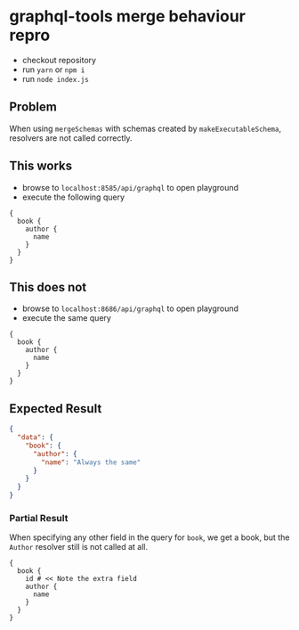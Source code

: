 # graphql-tools merge behaviour repro

- checkout repository
- run `yarn` or `npm i`
- run `node index.js`

## Problem
When using `mergeSchemas` with schemas created by `makeExecutableSchema`, resolvers are not called correctly.

## This works
- browse to `localhost:8585/api/graphql` to open playground
- execute the following query
```gql
{
  book {
    author {
      name
    }
  }
}
```

## This does not
- browse to `localhost:8686/api/graphql` to open playground
- execute the same query
```gql
{
  book {
    author {
      name
    }
  }
}
```

## Expected Result
```json
{
  "data": {
    "book": {
      "author": {
        "name": "Always the same"
      }
    }
  }
}
```

### Partial Result
When specifying any other field in the query for `book`, we get a book, but the `Author` resolver still is not called at all.
```gql
{
  book {
    id # << Note the extra field
    author {
      name
    }
  }
}
```
